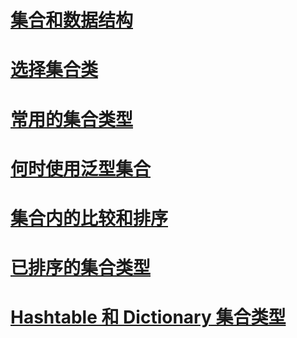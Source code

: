 # [集合和数据结构](index.md)
# [选择集合类](selecting-a-collection-class.md)
# [常用的集合类型](commonly-used-collection-types.md)
# [何时使用泛型集合](when-to-use-generic-collections.md)
# [集合内的比较和排序](comparisons-and-sorts-within-collections.md)
# [已排序的集合类型](sorted-collection-types.md)
# [Hashtable 和 Dictionary 集合类型](hashtable-and-dictionary-collection-types.md)
